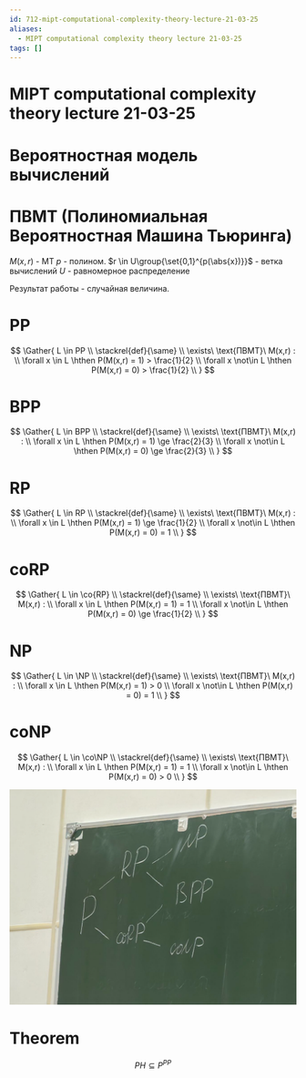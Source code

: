 ```yaml
---
id: 712-mipt-computational-complexity-theory-lecture-21-03-25
aliases:
  - MIPT computational complexity theory lecture 21-03-25
tags: []
---
```


# MIPT computational complexity theory lecture 21-03-25

# Вероятностная модель вычислений

# ПВМТ (Полиномиальная Вероятностная Машина Тьюринга)

$M(x,r)$ - МТ
$p$ - полином.
$r \in U\group{\set{0,1}^{p(\abs{x})}}$ - ветка вычислений
$U$ - равномерное распределение

Результат работы - случайная величина.

# PP

$$
\Gather{
L \in PP \\
\stackrel{def}{\same} \\
\exists\ \text{ПВМТ}\ M(x,r) : \\
\forall x \in L \hthen
P(M(x,r) = 1) > \frac{1}{2} \\
\forall x \not\in L \hthen
P(M(x,r) = 0) > \frac{1}{2} \\
}
$$

# BPP

$$
\Gather{
L \in BPP \\
\stackrel{def}{\same} \\
\exists\ \text{ПВМТ}\ M(x,r) : \\
\forall x \in L \hthen
P(M(x,r) = 1) \ge \frac{2}{3} \\
\forall x \not\in L \hthen
P(M(x,r) = 0) \ge \frac{2}{3} \\
}
$$

# RP

$$
\Gather{
L \in RP \\
\stackrel{def}{\same} \\
\exists\ \text{ПВМТ}\ M(x,r) : \\
\forall x \in L \hthen
P(M(x,r) = 1) \ge \frac{1}{2} \\
\forall x \not\in L \hthen
P(M(x,r) = 0) = 1 \\
}
$$

# coRP

$$
\Gather{
L \in \co{RP} \\
\stackrel{def}{\same} \\
\exists\ \text{ПВМТ}\ M(x,r) : \\
\forall x \in L \hthen
P(M(x,r) = 1) = 1 \\
\forall x \not\in L \hthen
P(M(x,r) = 0) \ge \frac{1}{2} \\
}
$$

# NP

$$
\Gather{
L \in \NP \\
\stackrel{def}{\same} \\
\exists\ \text{ПВМТ}\ M(x,r) : \\
\forall x \in L \hthen
P(M(x,r) = 1) > 0 \\
\forall x \not\in L \hthen
P(M(x,r) = 0) = 1 \\
}
$$

# coNP

$$
\Gather{
L \in \co\NP \\
\stackrel{def}{\same} \\
\exists\ \text{ПВМТ}\ M(x,r) : \\
\forall x \in L \hthen
P(M(x,r) = 1) = 1 \\
\forall x \not\in L \hthen
P(M(x,r) = 0) > 0 \\
}
$$

![cor.png](assets/imgs/21-03-25_11-34-10_931_21-03-25_11-34-10_231.png)


# Theorem
$$
PH \subseteq P^{PP}
$$

